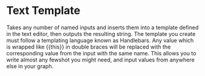 # Text Template

Takes any number of named inputs and inserts them into a template defined in the text editor, then outputs the resulting string. The template you create must follow a templating language known as Handlebars. Any value which is wrapped like \{\{this\}\} in double braces will be replaced with the corresponding value from the input with the same name. This allows you to write almost any fewshot you might need, and input values from anywhere else in your graph.
